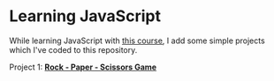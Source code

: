 # Learning JavaScript

While learning JavaScript with <ins>[this course](https://www.youtube.com/watch?v=SBmSRK3feww&list=PPSV)</ins>, I add some simple projects which I've coded to this repository.

Project 1: **[Rock - Paper - Scissors Game](https://github.com/yusufatmaca/learning-javascript/blob/main/rock-paper-scissors.html)**
